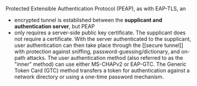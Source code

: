 Protected Extensible Authentication Protocol (PEAP), as with EAP-TLS, an 
- encrypted tunnel is established between the **supplicant and authentication server**, but PEAP 
- only requires a server-side public key certificate. The supplicant does not require a certificate. With the server authenticated to the supplicant, user authentication can then take place through the [[secure tunnel]] with protection against sniffing, password-guessing/dictionary, and on-path attacks. The user authentication method (also referred to as the "inner" method) can use either MS-CHAPv2 or EAP-GTC. The Generic Token Card (GTC) method transfers a token for authentication against a network directory or using a one-time password mechanism.